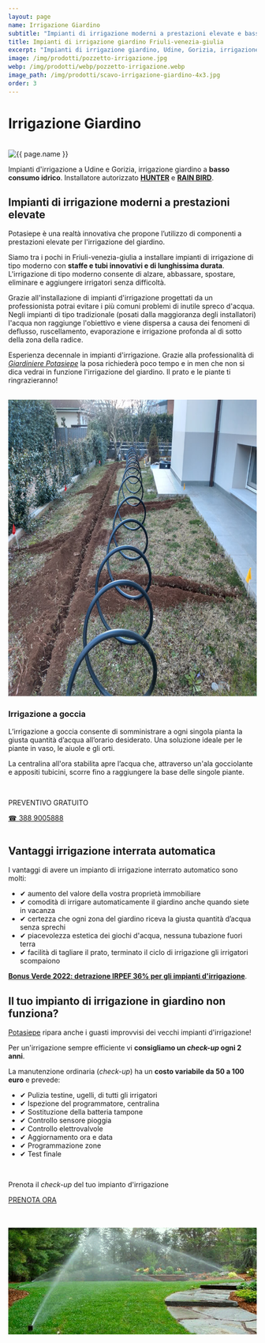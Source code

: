 ```yaml
---
layout: page
name: Irrigazione Giardino
subtitle: "Impianti di irrigazione moderni a prestazioni elevate e basso consumo idrico."
title: Impianti di irrigazione giardino Friuli-venezia-giulia
excerpt: "Impianti di irrigazione giardino, Udine, Gorizia, irrigazione a goccia, irrigazione interrata, irrigazione giardino, installatore autorizzato Hunter e Rain-Bird"
image: /img/prodotti/pozzetto-irrigazione.jpg
webp: /img/prodotti/webp/pozzetto-irrigazione.webp
image_path: /img/prodotti/scavo-irrigazione-giardino-4x3.jpg
order: 3
---
```

# Irrigazione Giardino

<br/>
<picture>
  <source srcset="{{ page.webp }}" type="image/webp">
  <source srcset="{{ page.image }}" type="image/jpeg">
  <img src="{{ page.image }}" width="800" height="600" alt="{{ page.name }}" title="{{ page.name }}"/>
</picture>
<br/>

Impianti d'irrigazione a Udine e Gorizia, irrigazione giardino a **basso consumo idrico**. Installatore autorizzato
<a href="https://www.hunterindustries.com/it" title="Potasiepe è installatore irrigazione giardino autorizzato *hunterindustries*" rel="noopener nofollow"><strong>HUNTER</strong></a> e
<a href="https://www.rainbird.com/it/eur" title="Potasiepe è installatore irrigazione giardino autorizzato *rainbird*" rel="noopener nofollow"><strong>RAIN BIRD</strong></a>.

## Impianti di irrigazione moderni a prestazioni elevate

Potasiepe è una realtà innovativa che propone l’utilizzo di componenti a prestazioni elevate per l'irrigazione del giardino.

Siamo tra i pochi in Friuli-venezia-giulia a installare impianti di irrigazione di tipo moderno con **staffe e tubi  innovativi e di lunghissima durata**. L'irrigazione di tipo moderno consente di alzare, abbassare, spostare, eliminare e aggiungere irrigatori senza difficoltà.   

Grazie all'installazione di impianti d'irrigazione progettati da un professionista potrai evitare i più comuni problemi di inutile spreco d'acqua. Negli impianti di tipo tradizionale (posati dalla maggioranza degli installatori) l'acqua non raggiunge l'obiettivo e viene dispersa a causa dei fenomeni di deflusso, ruscellamento, evaporazione e irrigazione profonda al di sotto della zona della radice.

Esperienza decennale in impianti d'irrigazione. Grazie alla professionalità di [*Giardiniere Potasiepe*](/chi-sono/ "chi-sono") la posa richiederà poco tempo e in men che non si dica vedrai in funzione l'irrigazione del giardino. Il prato e le piante ti ringrazieranno!

<br/>
<picture>
  <source srcset="/img/prodotti/webp/scavo-irrigazione-giardino.webp" type="image/webp">
  <source srcset="/img/prodotti/scavo-irrigazione-giardino.jpg" type="image/jpeg">
  <img src="/img/prodotti/scavo-irrigazione-giardino.jpg" width="800" height="600" alt="scavi impianto d'irrigazione in giardino" title="scavi impianti irrigazione giardino"/>
</picture>
<br/>

### Irrigazione a goccia

L’irrigazione a goccia consente di somministrare a ogni singola pianta la giusta quantità d’acqua all’orario desiderato. Una soluzione ideale per le piante in vaso, le aiuole e gli orti.

La centralina all'ora stabilita apre l’acqua che, attraverso un'ala gocciolante e appositi tubicini, scorre fino a raggiungere la base delle singole piante.

<br/>
<div class="text-center">
  <p class="h3">PREVENTIVO GRATUITO</p>
  <a title="Chiama adesso per un preventivo gratuito" href="tel:+393889005888" class="button">&#9742; 388 9005888</a>
</div>
<br/>

## Vantaggi irrigazione interrata automatica

I vantaggi di avere un impianto di irrigazione interrato automatico sono molti:

- &#10004; aumento del valore della vostra proprietà immobiliare
- &#10004; comodità di irrigare automaticamente il giardino anche quando siete in vacanza
- &#10004; certezza che ogni zona del giardino riceva la giusta quantità d’acqua senza sprechi
- &#10004; piacevolezza estetica dei giochi d'acqua, nessuna tubazione fuori terra
- &#10004; facilità di tagliare il prato, terminato il ciclo di irrigazione gli irrigatori scompaiono

[**Bonus Verde 2022: detrazione IRPEF 36% per gli impianti d'irrigazione**](/news/bonus-verde "Bonus Verde 2022").

## Il tuo impianto di irrigazione in giardino non funziona?

[Potasiepe](/chi-sono/ "chi-sono") ripara anche i guasti improvvisi dei vecchi impianti d'irrigazione!

Per un'irrigazione sempre efficiente vi **consigliamo un *check-up* ogni 2 anni**.

La manutenzione ordinaria (*check-up*) ha un **costo variabile da 50 a 100 euro** e prevede:

- &#10004; Pulizia testine, ugelli, di tutti gli irrigatori
- &#10004; Ispezione del programmatore, centralina
- &#10004; Sostituzione della batteria tampone
- &#10004; Controllo sensore pioggia
- &#10004; Controllo elettrovalvole
- &#10004; Aggiornamento ora e data
- &#10004; Programmazione zone
- &#10004; Test finale

<br/>
<div class="text-center">
  <p class="h3">Prenota il <em>check-up</em> del tuo impianto d'irrigazione</p>
  <a title="Prenota ora" href="/contatti/" class="button">PRENOTA ORA</a>
</div>
<br/><br/>

![Impianti d'irrigazione a Udine e Gorizia](/img/prodotti/irrigazione.png "Impianti d'irrigazione a Udine e Gorizia")
